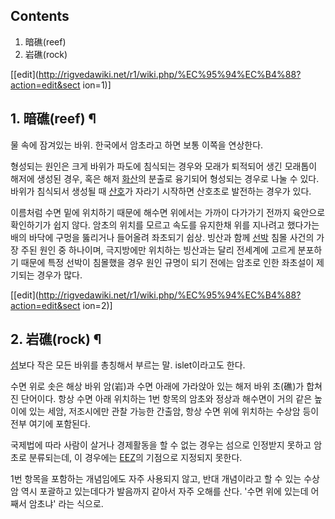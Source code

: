 ## Contents

    

1. 暗礁(reef) 
2. 岩礁(rock) 

[[edit](http://rigvedawiki.net/r1/wiki.php/%EC%95%94%EC%B4%88?action=edit&sect
ion=1)]

## 1. 暗礁(reef) ¶

  

물 속에 잠겨있는 바위. 한국에서 암초라고 하면 보통 이쪽을 연상한다.

  

형성되는 원인은 크게 바위가 파도에 침식되는 경우와 모래가 퇴적되어 생긴 모래톱이 해저에 생성된 경우, 혹은 해저
[화산](%ED%99%94%EC%82%B0.md)의 분출로 융기되어 형성되는 경우로 나눌 수 있다. 바위가 침식되서 생성될 때
[산호](%EC%82%B0%ED%98%B8.md)가 자라기 시작하면 산호초로 발전하는 경우가 있다.

  

이름처럼 수면 밑에 위치하기 때문에 해수면 위에서는 가까이 다가가기 전까지 육안으로 확인하기가 쉽지 않다. 암초의 위치를 모르고 속도를
유지한채 위를 지나려고 했다가는 배의 바닥에 구멍을 뚫리거나 들어올려 좌초되기 쉽상. 빙산과 함께
[선박](%EC%84%A0%EB%B0%95.md) 침몰 사건의 가장 주된 원인 중 하나이며, 극지방에만 위치하는 빙산과는 달리 전세계에
고르게 분포하기 때문에 특정 선박이 침몰했을 경우 원인 규명이 되기 전에는 암초로 인한 좌초설이 제기되는 경우가 많다.

  

[[edit](http://rigvedawiki.net/r1/wiki.php/%EC%95%94%EC%B4%88?action=edit&sect
ion=2)]

## 2. 岩礁(rock) ¶

  

[섬](%EC%84%AC.md)보다 작은 모든 바위를 총칭해서 부르는 말. islet이라고도 한다.

  

수면 위로 솟은 해상 바위 암(岩)과 수면 아래에 가라앉아 있는 해저 바위 초(礁)가 합쳐진 단어이다. 항상 수면 아래 위치하는 1번 항목의
암초와 정상과 해수면이 거의 같은 높이에 있는 세암, 저조시에만 관찰 가능한 간출암, 항상 수면 위에 위치하는 수상암 등이 전부 여기에
포함된다.

  

국제법에 따라 사람이 살거나 경제활동을 할 수 없는 경우는 섬으로 인정받지 못하고 암초로 분류되는데, 이 경우에는
[EEZ](EEZ.md)의 기점으로 지정되지 못한다.

  

1번 항목을 포함하는 개념임에도 자주 사용되지 않고, 반대 개념이라고 할 수 있는 수상암 역시 포괄하고 있는데다가 발음까지 같아서 자주
오해를 산다. '수면 위에 있는데 어째서 암초냐' 라는 식으로.

  

